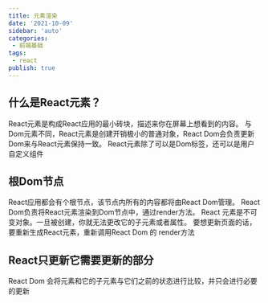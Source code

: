 ```yaml
---
title: 元素渲染
date: '2021-10-09'
sidebar: 'auto'
categories:
 - 前端基础
tags:
 - react
publish: true
---
```


## 什么是React元素？
React元素是构成React应用的最小砖块，描述来你在屏幕上想看到的内容。
与Dom元素不同，React元素是创建开销极小的普通对象，React Dom会负责更新Dom来与React元素保持一致。
React元素除了可以是Dom标签，还可以是用户自定义组件

## 根Dom节点
React应用都会有个根节点，该节点内所有的内容都将由React Dom管理。
React Dom负责将React元素渲染到Dom节点中，通过render方法。
React 元素是不可变对象。一旦被创建，你就无法更改它的子元素或者属性。
要想更新页面的话，要重新生成React元素，重新调用React Dom 的 render方法


## React只更新它需要更新的部分
React Dom 会将元素和它的子元素与它们之前的状态进行比较，并只会进行必要的更新